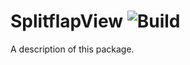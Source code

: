 # SplitflapView ![Build](https://github.com/a2i2/split-flap-view/workflows/Build/badge.svg?branch=master)

A description of this package.

